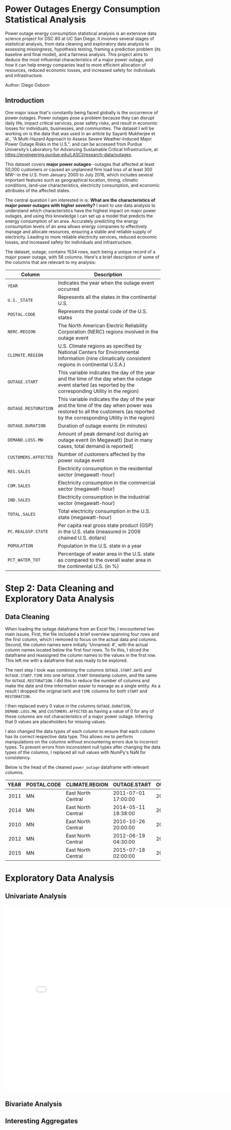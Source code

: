 # Power Outages Energy Consumption Statistical Analysis
Power outage energy consumption statistical analysis is an extensive data science project for DSC 80 at UC San Diego. It involves several stages of statistical analysis, from data cleaning and exploratory data analysis to assessing missingness, hypothesis testing, framing a prediction problem (its baseline and final model), and a fairness analysis. This project aims to deduce the most influential characteristics of a major power outage, and how it can help energy companies lead to more efficient allocation of resources, reduced economic losses, and increased safety for individuals and infrastructure.

Author: Diego Osborn

## Introduction
One major issue that's constantly being faced globally is the occurrence of power outages. Power outages pose a problem because they can disrupt daily life, impact critical services, pose safety risks, and result in economic losses for individuals, businesses, and communities. The dataset I will be working on is the data that was used in an article by Sayanti Mukherjee et al., "A Multi-Hazard Approach to Assess Severe Weather-Induced Major Power Outage Risks in the U.S.", and can be accessed from Purdue University’s Laboratory for Advancing Sustainable Critical Infrastructure, at https://engineering.purdue.edu/LASCI/research-data/outages.

This dataset covers **major power outages**--outages that affected at least 50,000 customers or caused an unplanned firm load loss of at least 300 MW--in the U.S. from January 2000 to July 2016, which includes several important features such as geographical location, timing, climatic conditions, land-use characteristics, electricity consumption, and economic attributes of the affected states.

The central question I am interested in is: **What are the characteristics of major power outages with higher severity?** I want to use data analysis to understand which characteristics have the highest impact on major power outages, and using this knowledge I can set up a model that predicts the energy consumption of an area. Accurately predicting the energy consumption levels of an area allows energy companies to effectively manage and allocate resources, ensuring a stable and reliable supply of electricity. Leading to more reliable electricity services, reduced economic losses, and increased safety for individuals and infrastructure.

The dataset, outage, contains 1534 rows, each being a unique record of a major power outage, with 56 columns. Here's a brief description of some of the columns that are relevant to my analysis:

| Column | Description |
|--------|-------------|
| `YEAR` | Indicates the year when the outage event occurred |
| `U.S._STATE` | Represents all the states in the continental U.S. |
| `POSTAL.CODE` | Represents the postal code of the U.S. states |
| `NERC.REGION` | The North American Electric Reliability Corporation (NERC) regions involved in the outage event |
| `CLIMATE.REGION` | U.S. Climate regions as specified by National Centers for Environmental Information (nine climatically consistent regions in continental U.S.A.) |
| `OUTAGE.START` | This variable indicates the day of the year and the time of the day when the outage event started (as reported by the corresponding Utility in the region) |
| `OUTAGE.RESTORATION` | This variable indicates the day of the year and the time of the day when power was restored to all the customers (as reported by the corresponding Utility in the region) |
| `OUTAGE.DURATION` | Duration of outage events (in minutes) |
| `DEMAND.LOSS.MW` | Amount of peak demand lost during an outage event (in Megawatt) [but in many cases, total demand is reported] |
| `CUSTOMERS.AFFECTED` | Number of customers affected by the power outage event |
| `RES.SALES` | Electricity consumption in the residential sector (megawatt-hour) |
| `COM.SALES` | Electricity consumption in the commercial sector (megawatt-hour) |
| `IND.SALES` | Electricity consumption in the industrial sector (megawatt-hour) |
| `TOTAL.SALES` | Total electricity consumption in the U.S. state (megawatt-hour) |
| `PC.REALGSP.STATE` | Per capita real gross state product (GSP) in the U.S. state (measured in 2009 chained U.S. dollars) |
| `POPULATION` | Population in the U.S. state in a year |
| `PCT_WATER_TOT` | Percentage of water area in the U.S. state as compared to the overall water area in the continental U.S. (in %) |

# Step 2: Data Cleaning and Exploratory Data Analysis
## Data Cleaning

When loading the outage dataframe from an Excel file, I encountered two main issues. First, the file included a brief overview spanning four rows and the first column, which I removed to focus on the actual data and columns. Second, the column names were initially 'Unnamed: #', with the actual column names located below the first four rows. To fix this, I sliced the dataframe and reassigned the column names to the values in the first row. This left me with a dataframe that was ready to be explored.

The next step I took was combining the columns `OUTAGE.START.DATE` and `OUTAGE.START.TIME` into one `OUTAGE.START` timestamp column, and the same for `OUTAGE.RESTORATION`. I did this to reduce the number of columns and make the date and time information easier to manage as a single entity. As a result I dropped the original `DATE` and `TIME` columns for both `START` and `RESTORATION`.

I then replaced every 0 value in the columns `OUTAGE.DURATION`, `DEMAND.LOSS.MW`, and `CUSTOMERS.AFFECTED` as having a value of 0 for any of these columns are not characteristics of a major power outage. Inferring that 0 values are placeholders for missing values.

I also changed the data types of each column to ensure that each column has its correct respective data type. This allows me to perform manipulations on the columns without encountering errors due to incorrect types. To prevent errors from inconsistent null types after changing the data types of the columns, I replaced all null values with NumPy's NaN for consistency.

Below is the head of the cleaned `power_outage` dataframe with relevant columns.
  
|   YEAR | POSTAL.CODE   | CLIMATE.REGION     | OUTAGE.START        | OUTAGE.RESTORATION   |   OUTAGE.DURATION |   DEMAND.LOSS.MW |   CUSTOMERS.AFFECTED |   TOTAL.SALES |
|-------:|:--------------|:-------------------|:--------------------|:---------------------|------------------:|-----------------:|---------------------:|--------------:|
|   2011 | MN            | East North Central | 2011-07-01 17:00:00 | 2011-07-03 20:00:00  |              3060 |              nan |                70000 |   6.56252e+06 |
|   2014 | MN            | East North Central | 2014-05-11 18:38:00 | 2014-05-11 18:39:00  |                 1 |              nan |                  nan |   5.28423e+06 |
|   2010 | MN            | East North Central | 2010-10-26 20:00:00 | 2010-10-28 22:00:00  |              3000 |              nan |                70000 |   5.22212e+06 |
|   2012 | MN            | East North Central | 2012-06-19 04:30:00 | 2012-06-20 23:00:00  |              2550 |              nan |                68200 |   5.78706e+06 |
|   2015 | MN            | East North Central | 2015-07-18 02:00:00 | 2015-07-19 07:00:00  |              1740 |              250 |               250000 |   5.97034e+06 |

# Exploratory Data Analysis
## Univariate Analysis
<iframe
  src="assets/total-sales-per-year.html"
  width="800"
  height="600"
  frameborder="0"
  src="assets/average-energy-consumption-per-state.html"
  width="800"
  height="600"
  frameborder="0"
></iframe>

## Bivariate Analysis


## Interesting Aggregates